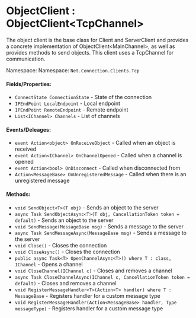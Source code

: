 # ObjectClient : ObjectClient\<TcpChannel\>

The object client is the base class for Client and ServerClient and provides a concrete implementation of ObjectClient\<MainChannel\>, as well as provides methods to send objects. This client uses a TcpChannel for communication.

Namespace: Namespace: `Net.Connection.Clients.Tcp`

#### Fields/Properties:
- `ConnectState ConnectionState` - State of the connection
- `IPEndPoint LocalEndpoint` - Local endpoint
- `IPEndPoint RemoteEndpoint` - Remote endpoint
- `List<IChannel> Channels` - List of channels

#### Events/Deleages:
- `event Action<object> OnReceiveObject` - Called when an object is received
- `event Action<IChannel> OnChannelOpened` - Called when a channel is opened
- `event Action<bool> OnDisconnect` - Called when disconnected from
- `Action<MessageBase> OnUnregisteredMessage` - Called when there is an unregistered message

#### Methods:
- `void SendObject<T>(T obj)` - Sends an object to the server
- `async Task SendObjectAsync<T>(T obj, CancellationToken token = default)` - Sends an object to the server
- `void SendMessage(MessageBase msg)` - Sends a message to the server
- `async Task SendMessageAsync(MessageBase msg)` - Sends a message to the server
- `void Close()` - Closes the connection
- `void CloseAsync()` - Closes the connection
- `public async Task<T> OpenChannelAsync<T>() where T : class, IChannel` - Opens a channel
- `void CloseChannel(IChannel c)` - Closes and removes a channel
- `async Task CloseChannelAsync(IChannel c, CancellationToken token = default)` - Closes and removes a channel
- `void RegisterMessageHandler<T>(Action<T> handler) where T : MessageBase` - Registers handler for a custom message type
- `void RegisterMessageHandler(Action<MessageBase> handler, Type messageType)` - Registers handler for a custom message type
